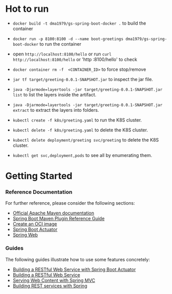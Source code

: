 # Hot to run
* `docker build -t dma1979/gs-spring-boot-docker .` to build the container
* `docker run -p 8100:8100 -d --name boot-greetings dma1979/gs-spring-boot-docker` to run the container
* open `http://localhost:8100/hello` or  run `curl http://localhost:8100/hello` or 'http :8100/hello' to check
* `docker container rm -f  <CONTAINER_ID>` to force stop/remove
* `jar tf target/greeting-0.0.1-SNAPSHOT.jar` to inspect the jar file.
* `java -Djarmode=layertools -jar target/greeting-0.0.1-SNAPSHOT.jar list` to list the layers inside the artifact.
* `java -Djarmode=layertools -jar target/greeting-0.0.1-SNAPSHOT.jar  extract` to extract the layers into folders.

* `kubectl create -f k8s/greeting.yaml` to run the K8S cluster.
* `kubectl delete -f k8s/greeting.yaml` to delete the K8S cluster.
* `kubectl delete deployment/greeting svc/greeting` to delete the K8S cluster.
* `kubectl get svc,deployment,pods` to see all by enumerating them.

# Getting Started

### Reference Documentation

For further reference, please consider the following sections:

* [Official Apache Maven documentation](https://maven.apache.org/guides/index.html)
* [Spring Boot Maven Plugin Reference Guide](https://docs.spring.io/spring-boot/docs/2.4.4/maven-plugin/reference/html/)
* [Create an OCI image](https://docs.spring.io/spring-boot/docs/2.4.4/maven-plugin/reference/html/#build-image)
* [Spring Boot Actuator](https://docs.spring.io/spring-boot/docs/2.4.4/reference/htmlsingle/#production-ready)
* [Spring Web](https://docs.spring.io/spring-boot/docs/2.4.4/reference/htmlsingle/#boot-features-developing-web-applications)

### Guides

The following guides illustrate how to use some features concretely:

* [Building a RESTful Web Service with Spring Boot Actuator](https://spring.io/guides/gs/actuator-service/)
* [Building a RESTful Web Service](https://spring.io/guides/gs/rest-service/)
* [Serving Web Content with Spring MVC](https://spring.io/guides/gs/serving-web-content/)
* [Building REST services with Spring](https://spring.io/guides/tutorials/bookmarks/)


